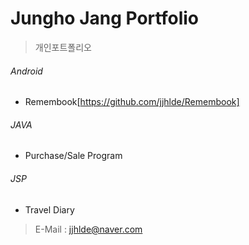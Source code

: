 # Jungho Jang Portfolio
> 개인포트폴리오

###### Android
* Remembook[https://github.com/jjhlde/Remembook]

###### JAVA
* Purchase/Sale Program

###### JSP
* Travel Diary



> E-Mail : jjhlde@naver.com
